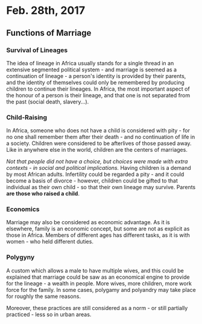 Feb. 28th, 2017
===============

Functions of Marriage
--------------------

### Survival of Lineages

The idea of lineage in Africa usually stands for a single thread in an extensive segmented political system - and marriage is seemed as a continuation of lineage - a person's identity is provided by their parents, and the identity of themselves could only be remembered by producing children to continue their lineages. In Africa, the most important aspect of the honour of a person is their lineage, and that one is not separated from the past (social death, slavery...).

### Child-Raising

In Africa, someone who does not have a child is considered with pity - for no one shall remember them after their death - and no continuation of life in a society. Children were considered to be afterlives of those passed away. Like in anywhere else in the world, children are the centers of marriages.

*Not that people did not have a choice, but choices were made with extra contexts - in social and political implications.* Having children is a demand by most African adults. Infertility could be regarded a pity - and it could become a basis of divorce - however, children could be gifted to that individual as their own child - so that their own lineage may survive. Parents **are those who raised a child**.

### Economics

Marriage may also be considered as economic advantage. As it is elsewhere, family is an economic concept, but some are not as explicit as those in Africa. Members of different ages has different tasks, as it is with women - who held different duties.

### Polygyny

A custom which allows a male to have multiple wives, and this could be explained that marriage could be saw as an economical engine to provide for the lineage - a wealth in people. More wives, more children, more work force for the family. In some cases, polygamy and polyandry may take place for roughly the same reasons.

Moreover, these practices are still considered as a norm - or still partially practiced - less so in urban areas.
